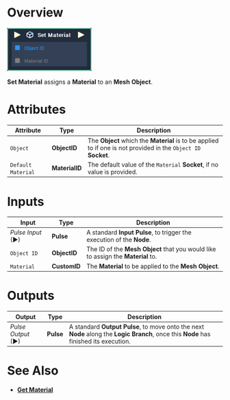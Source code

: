 # Overview

![The Set Material Node.](../../../.gitbook/assets/toolbox/incari/object/set-material.PNG)

**Set Material** assigns a **Material** to an **Mesh** **Object**.

# Attributes

|Attribute|Type|Description|
|---|---|---|
|`Object`|**ObjectID**|The **Object** which the **Material** is to be applied to if one is not provided in the `Object ID` **Socket**.|
|`Default Material`|**MaterialID**|The default value of the `Material` **Socket**, if no value is provided.|

# Inputs

|Input|Type|Description|
|---|---|---|
|*Pulse Input* (►)|**Pulse**|A standard **Input Pulse**, to trigger the execution of the **Node**.|
|`Object ID`|**ObjectID**|The ID of the **Mesh Object** that you would like to assign the **Material** to.|
|`Material`|**CustomID**|The **Material** to be applied to the **Mesh** **Object**.|

# Outputs

|Output|Type|Description|
|---|---|---|
|*Pulse Output* (►)|**Pulse**|A standard **Output Pulse**, to move onto the next **Node** along the **Logic Branch**, once this **Node** has finished its execution.|

# See Also
- [**Get Material**](get-material.md)